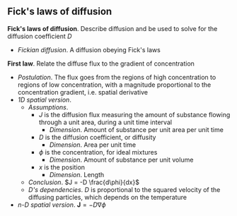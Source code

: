 
## Fick's laws of diffusion
**Fick's laws of diffusion**. Describe diffusion and be used to solve for the diffusion coefficient $D$
* *Fickian diffusion*. A diffusion obeying Fick's laws

**First law**. Relate the diffuse flux to the gradient of concentration
* *Postulation*. The flux goes from the regions of high concentration to regions of low concentration, with a magnitude proportional to the concentration gradient, i.e. spatial derivative
* *1D spatial version*.
    * *Assumptions*.
        * $J$ is the diffusion flux measuring the amount of substance flowing through a unit area, during a unit time interval
            * *Dimension*. Amount of substance per unit area per unit time
        * $D$ is the diffusion coefficient, or diffusity
            * *Dimension*. Area per unit time
        * $\phi$ is the concentration, for ideal mixtures
            * *Dimension*. Amount of substance per unit volume
        * $x$ is the position
            * *Dimension*. Length
    * *Conclusion*. $J = -D \frac{d\phi}{dx}$
    * *$D$'s dependencies*. $D$ is proportional to the squared velocity of the diffusing particles, which depends on the temperature
* *n-D spatial version*. $\mathbf{J} = -D\nabla \phi$